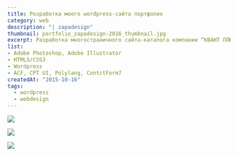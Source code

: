 ```yaml
---
title: Розработка моего wordpress-сайта портфолио
category: web
description: "| zapadesign"
thumbnail: portfolio_zapadesign-2016_thumbnail.jpg
excerpt: Разработка многостраничного сайта-каталога компании “КВАНТ ПЛЮС”. Реализованы адаптивность, многоязычность, поиск по сайту, интерактивная карта, форма обратнойсвязи, кастомные типы поля, кастомные типы записи
list:
- Adobe Photoshop, Adobe Illustrator
- HTML5/CSS3
- Wordpress
- ACF, CPT UI, Polylang, ContctForm7
createdAt: "2015-10-16"
tags: 
  - wordpress
  - webdesign
---
```

![](/portfolio/portfolio_zapadesign-2016_img_001.jpg)

![](/portfolio/portfolio_zapadesign-2016_img_002.jpg)

![](/portfolio/portfolio_zapadesign-2016_img_003.jpg)